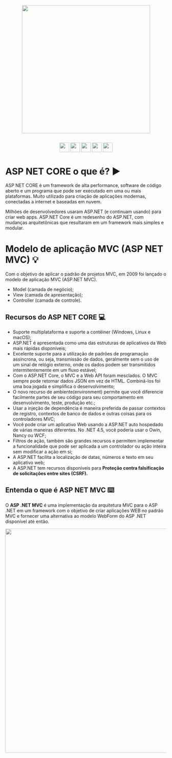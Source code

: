 <div align = "center">
  <img src = "https://user-images.githubusercontent.com/83087618/133335615-95493cbf-2376-4840-8587-188864a8bf31.png" width = "400px" />
  </div>


## 

<div align = "center">
  <img src = "https://cdn.jsdelivr.net/gh/devicons/devicon/icons/github/github-original.svg" width = "30px" />
  <img src = "https://cdn.jsdelivr.net/gh/devicons/devicon/icons/html5/html5-original.svg" width = "30px" />
  <img src = "https://cdn.jsdelivr.net/gh/devicons/devicon/icons/css3/css3-plain.svg" width = "30px" />
  <img src = "https://cdn.jsdelivr.net/gh/devicons/devicon/icons/javascript/javascript-original.svg" width = "30px" />
  <img src = "https://cdn.jsdelivr.net/gh/devicons/devicon/icons/java/java-original-wordmark.svg" width = "30px" />
  </div>

# ASP NET CORE o que é? ▶️

ASP NET CORE é um framework de alta performance, software de código aberto e um programa que pode ser executado em uma ou mais plataformas. 
Muito utilizado para criação de aplicações modernas, conectadas a internet e baseadas em nuvem.

Milhões de desenvolvedores usaram ASP.NET (e continuam usando) para criar web apps. ASP.NET Core é um redesenho do ASP.NET, com mudanças arquitetônicas que resultaram em um framework mais simples e modular.

# Modelo de aplicação MVC (ASP NET MVC) 💡

Com o objetivo de aplicar o padrão de projetos MVC, em 2009 foi lançado o modelo de aplicação MVC (ASP.NET MVC).

-   Model (camada de negócio);
-   View (camada de apresentação);
-   Controller (camada de controle).

## Recursos do ASP NET CORE 💻

- Suporte multiplataforma e suporte a contêiner (Windows, Linux e macOS);
- ASP.NET é apresentada como uma das estruturas de aplicativos da Web mais rápidas disponíveis;
- Excelente suporte para a utilização de padrões de programação assíncrona, ou seja, transmissão de dados, geralmente sem o uso de um sinal de relógio externo, onde os dados podem ser transmitidos intermitentemente em um fluxo estável;
- Com o ASP.NET Core, o MVC e a Web API foram mesclados. O MVC sempre pode retornar dados JSON em vez de HTML. Combiná-los foi uma boa jogada e simplifica o desenvolvimento;
- O novo recurso de ambiente(environment) permite que você diferencie facilmente partes de seu código para seu comportamento em desenvolvimento, teste, produção etc.;
- Usar a injeção de dependência é maneira preferida de passar contextos de registro, contextos de banco de dados e outras coisas para os controladores MVC;
- Você pode criar um aplicativo Web usando a ASP.NET auto hospedado de várias maneiras diferentes. No .NET 4.5, você poderia usar o Owin, Nancy ou WCF;
- Filtros de ação, também são grandes recursos e permitem implementar a funcionalidade que pode ser aplicada a um controlador ou ação inteira sem modificar a ação em si;
- A ASP.NET facilita a localização de datas, números e texto em seu aplicativo web;
- A ASP.NET tem recursos disponíveis para **Proteção contra falsificação de solicitações entre sites (CSRF).**

## Entenda o que é **ASP NET MVC** ⌨️
O **ASP .NET MVC** é uma implementação da arquitetura MVC para o ASP .NET em um framework com o objetivo de criar aplicações WEB no padrão MVC e fornecer uma alternativa ao modelo WebForm do ASP .NET disponível até então.

<div align = "center">
  <img src = "https://user-images.githubusercontent.com/83087618/133330256-92d0119c-e5d6-45c6-a4e4-29850013789c.gif" width = "700px" />
  </div>

